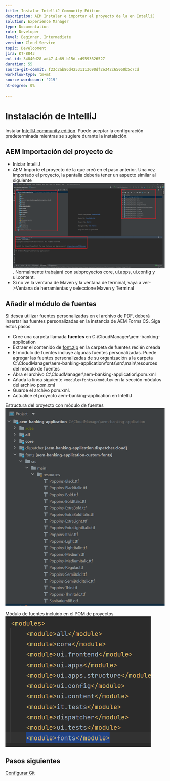 ```yaml
---
title: Instalar IntelliJ Community Edition
description: AEM Instalar e importar el proyecto de la en IntelliJ
solution: Experience Manager
type: Documentation
role: Developer
level: Beginner, Intermediate
version: Cloud Service
topic: Development
jira: KT-8843
exl-id: 34840d28-ad47-4a69-b15d-cd9593626527
duration: 55
source-git-commit: f23c2ab86d42531113690df2e342c65060b5c7cd
workflow-type: tm+mt
source-wordcount: '219'
ht-degree: 0%

---
```


# Instalación de IntelliJ

Instalar [IntelliJ community edition](https://www.jetbrains.com/idea/download/#section=windows). Puede aceptar la configuración predeterminada mientras se sugiere durante la instalación.

## AEM Importación del proyecto de

* Iniciar IntelliJ
* AEM Importe el proyecto de la que creó en el paso anterior. Una vez importado el proyecto, la pantalla debería tener un aspecto similar al siguiente ![aem-banking-app](assets/aem-banking-app.png). Normalmente trabajará con subproyectos core, ui.apps, ui.config y ui.content.
* Si no ve la ventana de Maven y la ventana de terminal, vaya a ver->Ventana de herramientas y seleccione Maven y Terminal

## Añadir el módulo de fuentes

Si desea utilizar fuentes personalizadas en el archivo de PDF, deberá insertar las fuentes personalizadas en la instancia de AEM Forms CS. Siga estos pasos

* Cree una carpeta llamada **fuentes** en C:\CloudManager\aem-banking-application
* Extraer el contenido de [font.zip](assets/fonts.zip) en la carpeta de fuentes recién creada
* El módulo de fuentes incluye algunas fuentes personalizadas. Puede agregar las fuentes personalizadas de su organización a la carpeta C:\CloudManager\aem-banking-application\fonts\src\main\resources del módulo de fuentes
* Abra el archivo C:\CloudManager\aem-banking-application\pom.xml
* Añada la línea siguiente  ```<module>fonts</module>``` en la sección módulos del archivo pom.xml
* Guarde el archivo pom.xml.
* Actualice el proyecto aem-banking-application en IntelliJ

Estructura del proyecto con módulo de fuentes
![fonts-module](assets/fonts-module.png)

Módulo de fuentes incluido en el POM de proyectos
![fonts-pom](assets/fonts-module-pom.png)

## Pasos siguientes

[Configurar Git](./setup-git.md)
